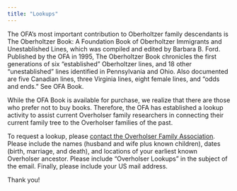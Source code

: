 ```yaml
---
title: "Lookups"
---
```


The OFA’s most important contribution to Oberholtzer family descendants is The
Oberholtzer Book: A Foundation Book of Oberholtzer Immigrants and Unestablished
Lines, which was compiled and edited by Barbara B. Ford. Published by the OFA in
1995, The Oberholtzer Book chronicles the first generations of six “established”
Oberholtzer lines, and 18 other “unestablished” lines identified in Pennsylvania
and Ohio. Also documented are five Canadian lines, three Virginia lines, eight
female lines, and “odds and ends.” See OFA Book.

While the OFA Book is available for purchase, we realize that there are those
who prefer not to buy books. Therefore, the OFA has established a lookup
activity to assist current Overholser family researchers in connecting their
current family tree to the Overholser families of the past.

To request a lookup, please [contact the Overholser Family
Association](/contact/). Please include the names (husband and wife plus known
children), dates (birth, marriage, and death), and locations of your earliest
known Overholser ancestor. Please include “Overholser Lookups” in the subject of
the email. Finally, please include your US mail address.

Thank you!
